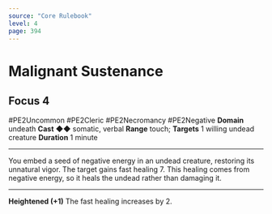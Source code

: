```yaml
---
source: "Core Rulebook"
level: 4
page: 394
---
```


# Malignant Sustenance
## Focus 4
#PE2Uncommon #PE2Cleric #PE2Necromancy #PE2Negative 
**Domain** undeath
**Cast** ◆◆ somatic, verbal
**Range** touch; **Targets** 1 willing undead creature
**Duration** 1 minute

-----
You embed a seed of negative energy in an undead creature, restoring its unnatural vigor. The target gains fast healing 7. This healing comes from negative energy, so it heals the undead rather than damaging it.  

---
**Heightened (+1)** The fast healing increases by 2.